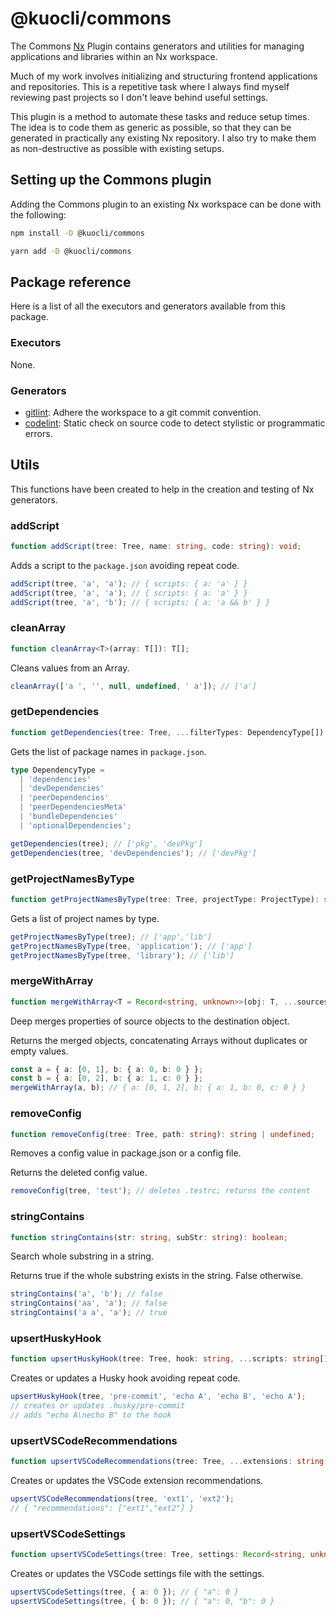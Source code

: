# @kuocli/commons

The Commons [Nx](https://nx.dev/) Plugin contains generators and utilities for managing applications and libraries within an Nx workspace.

Much of my work involves initializing and structuring frontend applications and repositories. This is a repetitive task where I always find myself reviewing past projects so I don't leave behind useful settings.

This plugin is a method to automate these tasks and reduce setup times. The idea is to code them as generic as possible, so that they can be generated in practically any existing Nx repository. I also try to make them as non-destructive as possible with existing setups.

## Setting up the Commons plugin

Adding the Commons plugin to an existing Nx workspace can be done with the following:

```bash
npm install -D @kuocli/commons
```

```bash
yarn add -D @kuocli/commons
```

## Package reference

Here is a list of all the executors and generators available from this package.

### Executors

None.

### Generators

- [gitlint](./src/generators/gitlint/README.md): Adhere the workspace to a git commit convention.
- [codelint](./src/generators/codelint/README.md): Static check on source code to detect stylistic or programmatic errors.

## Utils

This functions have been created to help in the creation and testing of Nx generators.

### addScript

```ts
function addScript(tree: Tree, name: string, code: string): void;
```

Adds a script to the `package.json` avoiding repeat code.

```ts
addScript(tree, 'a', 'a'); // { scripts: { a: 'a' } }
addScript(tree, 'a', 'a'); // { scripts: { a: 'a' } }
addScript(tree, 'a', 'b'); // { scripts: { a: 'a && b' } }
```

### cleanArray

```ts
function cleanArray<T>(array: T[]): T[];
```

Cleans values from an Array.

```ts
cleanArray(['a ', '', null, undefined, ' a']); // ['a']
```

### getDependencies

```ts
function getDependencies(tree: Tree, ...filterTypes: DependencyType[]): string[];
```

Gets the list of package names in `package.json`.

```ts
type DependencyType =
  | 'dependencies'
  | 'devDependencies'
  | 'peerDependencies'
  | 'peerDependenciesMeta'
  | 'bundleDependencies'
  | 'optionalDependencies';
```

```ts
getDependencies(tree); // ['pkg', 'devPkg']
getDependencies(tree, 'devDependencies'); // ['devPkg']
```

### getProjectNamesByType

```ts
function getProjectNamesByType(tree: Tree, projectType: ProjectType): string[];
```

Gets a list of project names by type.

```ts
getProjectNamesByType(tree); // ['app','lib']
getProjectNamesByType(tree, 'application'); // ['app']
getProjectNamesByType(tree, 'library'); // ['lib']
```

### mergeWithArray

```ts
function mergeWithArray<T = Record<string, unknown>>(obj: T, ...sources: object[]): T;
```

Deep merges properties of source objects to the destination object.

Returns the merged objects, concatenating Arrays without duplicates or empty values.

```ts
const a = { a: [0, 1], b: { a: 0, b: 0 } };
const b = { a: [0, 2], b: { a: 1, c: 0 } };
mergeWithArray(a, b); // { a: [0, 1, 2], b: { a: 1, b: 0, c: 0 } }
```

### removeConfig

```ts
function removeConfig(tree: Tree, path: string): string | undefined;
```

Removes a config value in package.json or a config file.

Returns the deleted config value.

```ts
removeConfig(tree, 'test'); // deletes .testrc; returns the content
```

### stringContains

```ts
function stringContains(str: string, subStr: string): boolean;
```

Search whole substring in a string.

Returns true if the whole substring exists in the string. False otherwise.

```ts
stringContains('a', 'b'); // false
stringContains('aa', 'a'); // false
stringContains('a a', 'a'); // true
```

### upsertHuskyHook

```ts
function upsertHuskyHook(tree: Tree, hook: string, ...scripts: string[]): void;
```

Creates or updates a Husky hook avoiding repeat code.

```ts
upsertHuskyHook(tree, 'pre-commit', 'echo A', 'echo B', 'echo A');
// creates or updates .husky/pre-commit
// adds "echo A\necho B" to the hook
```

### upsertVSCodeRecommendations

```ts
function upsertVSCodeRecommendations(tree: Tree, ...extensions: string[]): void;
```

Creates or updates the VSCode extension recommendations.

```ts
upsertVSCodeRecommendations(tree, 'ext1', 'ext2');
// { "recommendations": ["ext1","ext2"] }
```

### upsertVSCodeSettings

```ts
function upsertVSCodeSettings(tree: Tree, settings: Record<string, unknown>): void;
```

Creates or updates the VSCode settings file with the settings.

```ts
upsertVSCodeSettings(tree, { a: 0 }); // { "a": 0 }
upsertVSCodeSettings(tree, { b: 0 }); // { "a": 0, "b": 0 }
```
